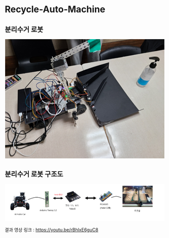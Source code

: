 # Recycle-Auto-Machine

## 분리수거 로봇
<img src="https://github.com/ikefreet/Projects-images/blob/main/recycle%20robot/%EB%B6%84%EB%A6%AC%EC%88%98%EA%B1%B0%20%EB%A1%9C%EB%B4%87.PNG">

## 분리수거 로봇 구조도
<img src="https://github.com/ikefreet/Projects-images/blob/main/recycle%20robot/%EB%B6%84%EB%A6%AC%EC%88%98%EA%B1%B0%20%EB%A1%9C%EB%B4%87%20%EA%B5%AC%EC%A1%B0%EB%8F%84.PNG">

결과 영상 링크 : https://youtu.be/rBhlxE6guC8
